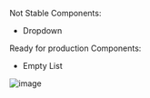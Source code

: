 Not Stable Components:
 - Dropdown

Ready for production Components:
- Empty List




![image](https://github.com/zainali99/ui-components/assets/9899154/bbd97522-bc7e-4d3b-a08d-90dc5f1656e3)

